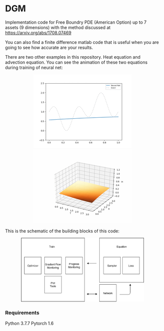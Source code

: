 # DGM

Implementation code for Free Boundry PDE (American Option) up to 7 assets (9 dimensions) with the method discussed at https://arxiv.org/abs/1708.07469

You can also find a finite difference matlab code that is useful when you are going to see how accurate are your results.

There are two other examples in this repository. Heat equation and advection equation. You can see the animation of these two equations during training of neural net:

<p align="center">
<img src="https://github.com/pooyasf/DGM/blob/main/Advection/anim/advection_anim.gif?raw=true" width="320">


<img src="https://github.com/pooyasf/DGM/blob/main/Heat/anim/heat_anim.gif?raw=true" width="320">
</p>

This is the schematic of the building blocks of this code:

<p align="center">
<img src="https://github.com/pooyasf/DGM/blob/main/Docs/LibraryDiagram.png?raw=true" width="400" >
</p>


### Requirements

Python 3.7.7
Pytorch 1.6
